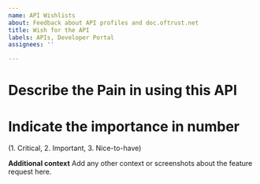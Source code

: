```yaml
---
name: API Wishlists
about: Feedback about API profiles and doc.oftrust.net
title: Wish for the API
labels: APIs, Developer Portal
assignees: ''

---
```


# Describe the Pain in using this API

# Indicate the importance in number
(1. Critical, 2. Important, 3. Nice-to-have)

**Additional context**
Add any other context or screenshots about the feature request here.
